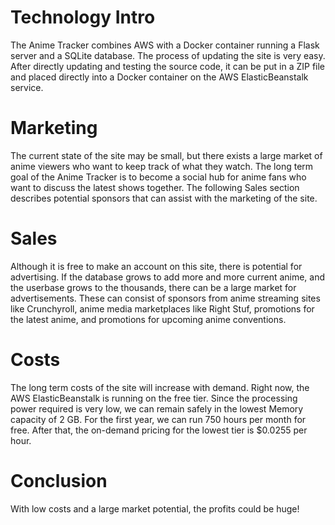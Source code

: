 # Technology Intro
The Anime Tracker combines AWS with a Docker container running a Flask server and a SQLite database. The process of updating the site is very easy. After directly updating and testing the source code, it can be put in a ZIP file and placed directly into a Docker container on the AWS ElasticBeanstalk service.

# Marketing
The current state of the site may be small, but there exists a large market of anime viewers who want to keep track of what they watch. The long term goal of the Anime Tracker is to become a social hub for anime fans who want to discuss the latest shows together. The following Sales section describes potential sponsors that can assist with the marketing of the site.

# Sales
Although it is free to make an account on this site, there is potential for advertising. If the database grows to add more and more current anime, and the userbase grows to the thousands, there can be a large market for advertisements. These can consist of sponsors from anime streaming sites like Crunchyroll, anime media marketplaces like Right Stuf, promotions for the latest anime, and promotions for upcoming anime conventions.

# Costs
The long term costs of the site will increase with demand. Right now, the AWS ElasticBeanstalk is running on the free tier. Since the processing power required is very low, we can remain safely in the lowest Memory capacity of 2 GB. For the first year, we can run 750 hours per month for free. After that, the on-demand pricing for the lowest tier is $0.0255 per hour.

# Conclusion
With low costs and a large market potential, the profits could be huge!